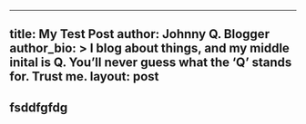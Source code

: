 ---
 title: My Test Post
 author: Johnny Q. Blogger
 author_bio: >
             I blog about things, and my middle
             inital is Q. You’ll never guess
             what the ‘Q’ stands for. Trust me.
 layout: post
 ---
 
 ## fsddfgfdg
